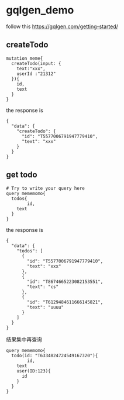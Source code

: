 # gqlgen_demo

follow this https://gqlgen.com/getting-started/

## createTodo
```
mutation meme{
  createTodo(input: {
    text:"xxx",
    userId :"21312"
  }){
	id,
    text
  }
}

```
the response is
```
{
  "data": {
    "createTodo": {
      "id": "T5577006791947779410",
      "text": "xxx"
    }
  }
}

```

## get todo
```
# Try to write your query here
query mememomo{
  todos{
		id,
    text
  }
}

```
the response is
```
{
  "data": {
    "todos": [
      {
        "id": "T5577006791947779410",
        "text": "xxx"
      },
      {
        "id": "T8674665223082153551",
        "text": "cs"
      },
      {
        "id": "T6129484611666145821",
        "text": "uuuu"
      }
    ]
  }
}

```

结果集中再查询
```
query mememomo{
  todo(id: "T6334824724549167320"){
		id,
    text
    user(ID:123){
      id
    }
  }
}



```